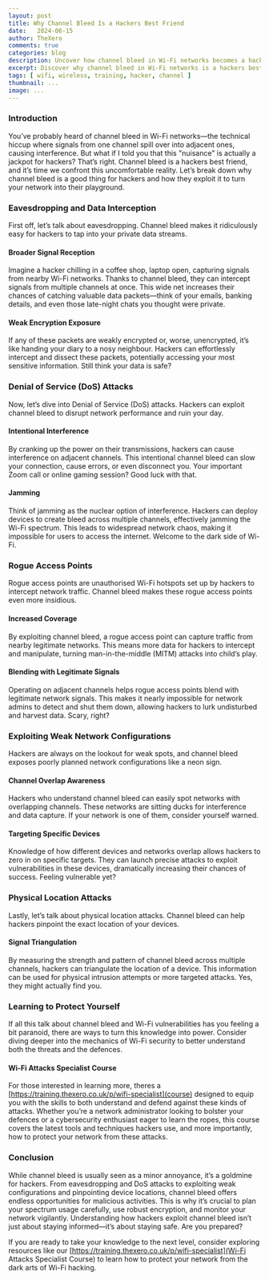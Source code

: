 ```yaml
---
layout: post
title: Why Channel Bleed Is a Hackers Best Friend
date:	2024-06-15
author: TheXero
comments: true
categories: blog
description: Uncover how channel bleed in Wi-Fi networks becomes a hackers playground. Learn why its a serious threat—from data interception to DoS attacks. Discover how to protect your network with our Wi-Fi Attacks Specialist Course.
excerpt: Discover why channel bleed in Wi-Fi networks is a hackers best friend. Learn how it exposes your data to interception and opens doors to DoS attacks. Protect your network with our Wi-Fi Attacks Specialist Course.
tags: [ wifi, wireless, training, hacker, channel ]
thumbnail: ...
image: ...
---
```


### Introduction
You’ve probably heard of channel bleed in Wi-Fi networks—the technical hiccup where signals from one channel spill over into adjacent ones, causing interference. But what if I told you that this "nuisance" is actually a jackpot for hackers? That’s right. Channel bleed is a hackers best friend, and it’s time we confront this uncomfortable reality. Let’s break down why channel bleed is a good thing for hackers and how they exploit it to turn your network into their playground.

### Eavesdropping and Data Interception
First off, let’s talk about eavesdropping. Channel bleed makes it ridiculously easy for hackers to tap into your private data streams.

#### Broader Signal Reception
Imagine a hacker chilling in a coffee shop, laptop open, capturing signals from nearby Wi-Fi networks. Thanks to channel bleed, they can intercept signals from multiple channels at once. This wide net increases their chances of catching valuable data packets—think of your emails, banking details, and even those late-night chats you thought were private.

#### Weak Encryption Exposure
If any of these packets are weakly encrypted or, worse, unencrypted, it’s like handing your diary to a nosy neighbour. Hackers can effortlessly intercept and dissect these packets, potentially accessing your most sensitive information. Still think your data is safe?

### Denial of Service (DoS) Attacks
Now, let’s dive into Denial of Service (DoS) attacks. Hackers can exploit channel bleed to disrupt network performance and ruin your day.

#### Intentional Interference
By cranking up the power on their transmissions, hackers can cause interference on adjacent channels. This intentional channel bleed can slow your connection, cause errors, or even disconnect you. Your important Zoom call or online gaming session? Good luck with that.

#### Jamming
Think of jamming as the nuclear option of interference. Hackers can deploy devices to create bleed across multiple channels, effectively jamming the Wi-Fi spectrum. This leads to widespread network chaos, making it impossible for users to access the internet. Welcome to the dark side of Wi-Fi.

### Rogue Access Points
Rogue access points are unauthorised Wi-Fi hotspots set up by hackers to intercept network traffic. Channel bleed makes these rogue access points even more insidious.

#### Increased Coverage
By exploiting channel bleed, a rogue access point can capture traffic from nearby legitimate networks. This means more data for hackers to intercept and manipulate, turning man-in-the-middle (MITM) attacks into child’s play.

#### Blending with Legitimate Signals
Operating on adjacent channels helps rogue access points blend with legitimate network signals. This makes it nearly impossible for network admins to detect and shut them down, allowing hackers to lurk undisturbed and harvest data. Scary, right?

### Exploiting Weak Network Configurations
Hackers are always on the lookout for weak spots, and channel bleed exposes poorly planned network configurations like a neon sign.

#### Channel Overlap Awareness
Hackers who understand channel bleed can easily spot networks with overlapping channels. These networks are sitting ducks for interference and data capture. If your network is one of them, consider yourself warned.

#### Targeting Specific Devices
Knowledge of how different devices and networks overlap allows hackers to zero in on specific targets. They can launch precise attacks to exploit vulnerabilities in these devices, dramatically increasing their chances of success. Feeling vulnerable yet?

### Physical Location Attacks
Lastly, let’s talk about physical location attacks. Channel bleed can help hackers pinpoint the exact location of your devices.

#### Signal Triangulation
By measuring the strength and pattern of channel bleed across multiple channels, hackers can triangulate the location of a device. This information can be used for physical intrusion attempts or more targeted attacks. Yes, they might actually find you.

### Learning to Protect Yourself
If all this talk about channel bleed and Wi-Fi vulnerabilities has you feeling a bit paranoid, there are ways to turn this knowledge into power. Consider diving deeper into the mechanics of Wi-Fi security to better understand both the threats and the defences.

#### Wi-Fi Attacks Specialist Course
For those interested in learning more, theres a [https://training.thexero.co.uk/p/wifi-specialist](course) designed to equip you with the skills to both understand and defend against these kinds of attacks. Whether you’re a network administrator looking to bolster your defences or a cybersecurity enthusiast eager to learn the ropes, this course covers the latest tools and techniques hackers use, and more importantly, how to protect your network from these attacks.

### Conclusion
While channel bleed is usually seen as a minor annoyance, it’s a goldmine for hackers. From eavesdropping and DoS attacks to exploiting weak configurations and pinpointing device locations, channel bleed offers endless opportunities for malicious activities. This is why it’s crucial to plan your spectrum usage carefully, use robust encryption, and monitor your network vigilantly. Understanding how hackers exploit channel bleed isn’t just about staying informed—it’s about staying safe. Are you prepared?

If you are ready to take your knowledge to the next level, consider exploring resources like our [https://training.thexero.co.uk/p/wifi-specialist](Wi-Fi Attacks Specialist Course) to learn how to protect your network from the dark arts of Wi-Fi hacking.
